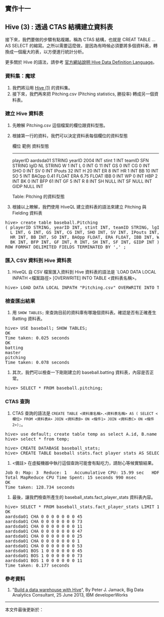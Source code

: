 ## 實作十一

## Hive (3) : 透過 CTAS 結構建立資料表

接下來，我們要做的步驟有點複雜。稱為 CTAS 結構，也就是 CREAT TABLE ... AS SELECT 的縮寫。之所以需要這麼做，是因為有時候必須要將多個資料表，轉換成一個龐大的表，以方便進行統計分析。

更多關於 Hive 的語法，請參考 [官方網站說明 Hive Data Definition Language](https://cwiki.apache.org/confluence/display/Hive/LanguageManual+DDL)。

### 資料集：魔球

1. 我們將沿用 [Hive (1)](Lab-009.html) 的資料集。
1. 接下來，我們再來把 Pitching.csv (Pitching statistics, 勝投率) 轉成另一個資料表。

### 建立 Hive 資料表

1. 先瞭解 Pitching.csv 這個檔案的欄位跟資料型態。
1. 根據第一行的資料，我們可以決定資料表每個欄位的資料型態

    欄位            範例            資料型態
    ------------    ---------       --------
    playerID        aardsda01       STRING
    yearID          2004            INT
    stint           1               INT
    teamID          SFN             STRING
    lgID            NL              STRING
    W               1               INT
    L               0               INT
    G               11              INT
    GS              0               INT
    CG              0               INT
    SHO             0               INT
    SV              0               INT
    IPouts          32              INT
    H               20              INT
    ER              8               INT
    HR              1               INT
    BB              10              INT
    SO              5               INT
    BAOpp           0.41            FLOAT
    ERA             6.75            FLOAT
    IBB             0               INT
    WP              0               INT
    HBP             2               INT
    BK              0               INT
    BFP             61              INT
    GF              5               INT
    R               8               INT
    SH              NULL	    INT
    SF              NULL	    INT
    GIDP            NULL	    INT

    Table: Pitching 的資料型態

1. 根據以上瞭解，我們使用 HiveQL 建立資料表的語法來建立 Pitching 與 Fielding 資料表
<pre>
hive> create table baseball.Pitching
( playerID STRING, yearID INT, stint INT, teamID STRING, lgID STRING, W INT,
  L INT, G INT, GS INT, CG INT, SHO INT, SV INT, IPouts INT, H INT, ER INT,
  HR INT, BB INT, SO INT, BAOpp FLOAT, ERA FLOAT, IBB INT, WP INT, HBP INT,
  BK INT, BFP INT, GF INT, R INT, SH INT, SF INT, GIDP INT )
ROW FORMAT DELIMITED FIELDS TERMINATED BY ',' ;
</pre>

### 匯入 CSV 資料到 Hive 資料表

1. HiveQL 自 CSV 檔案匯入資料到 Hive 資料表的語法是 `LOAD DATA LOCAL INPATH <檔案路徑> [OVERWRITE] INTO TABLE <資料表名稱>。
<pre>
hive> LOAD DATA LOCAL INPATH "Pitching.csv" OVERWRITE INTO TABLE baseball.Pitching;
</pre>

### 檢查匯出結果

1. 用 ` SHOW TABLES; ` 來查詢目前的資料庫有哪幾個資料表。確認是否有正確產生 Batting 資料表。
<pre>
hive> USE baseball; SHOW TABLES;
OK
Time taken: 0.025 seconds
OK
batting
master
pitching
Time taken: 0.078 seconds
</pre>
1. 其次，我們可以檢查一下剛剛建立的 baseball.batting 資料表，內容是否正常。
<pre>
hive> SELECT * FROM baseball.pitching;
</pre>

### CTAS 查詢

1. CTAS 查詢的語法是 `CREATE TABLE <資料庫名稱>.<資料表名稱> AS ( SELECT <欄位> FROM <資料表A> JOIN <資料表B> ON <條件1> JOIN <資料表C> ON <條件2>);`。
<pre>
hive> use default; create table temp as select A.id, B.name FROM mysql_data A JOIN mssql_data B ON A.id=B.id;
hive> select * from temp;
</pre>
<pre>
hive> CREATE DATABASE baseball_stats;
hive> CREATE TABLE baseball_stats.fact_player_stats AS SELECT A.PlayerID, B.teamID, B.AB, B.R, B.H, B.2B, B.3B, B.HR, B.RBI, P.G FROM Master A JOIN BATTING B ON A.playerID = B.playerID JOIN Pitching P ON B.playerID = P.playerID;
</pre>
1. <備註> 在虛擬機器中執行這個查詢可能會有點吃力，請耐心等候實驗結果。
<pre>
Job 0: Map: 3  Reduce: 1   Accumulative CPU: 15.99 sec   HDFS Read: 0 HDFS Write: 0 SUCESS
Total MapReduce CPU Time Spent: 15 seconds 990 msec
OK
Time taken: 128.734 seconds
</pre>
1. 最後，讓我們檢查所產生的 baseball_stats.fact_player_stats 資料表內容。
<pre>
hive> SELECT * FROM baseball_stats.fact_player_stats LIMIT 10;
OK
aardsda01 CHA 0 0 0	0 0 0 0	45
aardsda01 CHA 0 0 0	0 0 0 0	73
aardsda01 CHA 0 0 0	0 0 0 0	11
aardsda01 CHA 0 0 0	0 0 0 0	47
aardsda01 CHA 0 0 0	0 0 0 0	25
aardsda01 CHA 0 0 0	0 0 0 0	1
aardsda01 CHA 0 0 0	0 0 0 0	53
aardsda01 BOS 1 0 0	0 0 0 0	45
aardsda01 BOS 1 0 0	0 0 0 0	73
aardsda01 BOS 1 0 0	0 0 0 0	11
Time taken: 0.177 seconds
</pre>

### 參考資料

1. "[Build a data warehouse with Hive](http://www.ibm.com/developerworks/library/bd-hivewarehouse/)", By Peter J. Jamack, Big Data Analytics Consultant, 25 June 2013, IBM developerWorks

--------------------
本文件最後更新於：<script>document.write(document.lastModified);</script>
